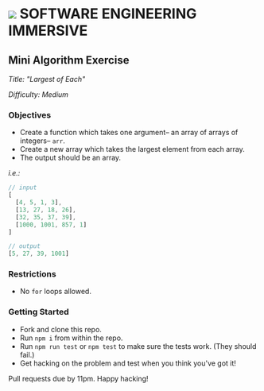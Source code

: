 # ![](https://ga-dash.s3.amazonaws.com/production/assets/logo-9f88ae6c9c3871690e33280fcf557f33.png) SOFTWARE ENGINEERING IMMERSIVE

## Mini Algorithm Exercise

_Title: "Largest of Each"_

_Difficulty: Medium_

### Objectives

- Create a function which takes one argument– an array of arrays of integers– `arr`.
- Create a new array which takes the largest element from each array.
- The output should be an array.

_i.e.:_

``` js
// input
[
  [4, 5, 1, 3],
  [13, 27, 18, 26],
  [32, 35, 37, 39],
  [1000, 1001, 857, 1]
]

// output
[5, 27, 39, 1001]
```

### Restrictions

- No `for` loops allowed.

### Getting Started

- Fork and clone this repo.
- Run `npm i` from within the repo.
- Run `npm run test` or `npm test` to make sure the tests work. (They should fail.)
- Get hacking on the problem and test when you think you've got it!

Pull requests due by 11pm. Happy hacking!
